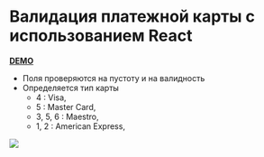 # Валидация платежной карты с использованием React
[**DEMO**](https://dimadp.github.io/Form__validation/)
- Поля проверяются на пустоту и на валидность
- Определяется тип карты
   - 4 : Visa,
   - 5 : Master Card,
   - 3, 5, 6 : Maestro,
   - 1, 2 : American Express,

![](https://i.paste.pics/ce827013e1db3c65a51dd08610dfedd6.png)
